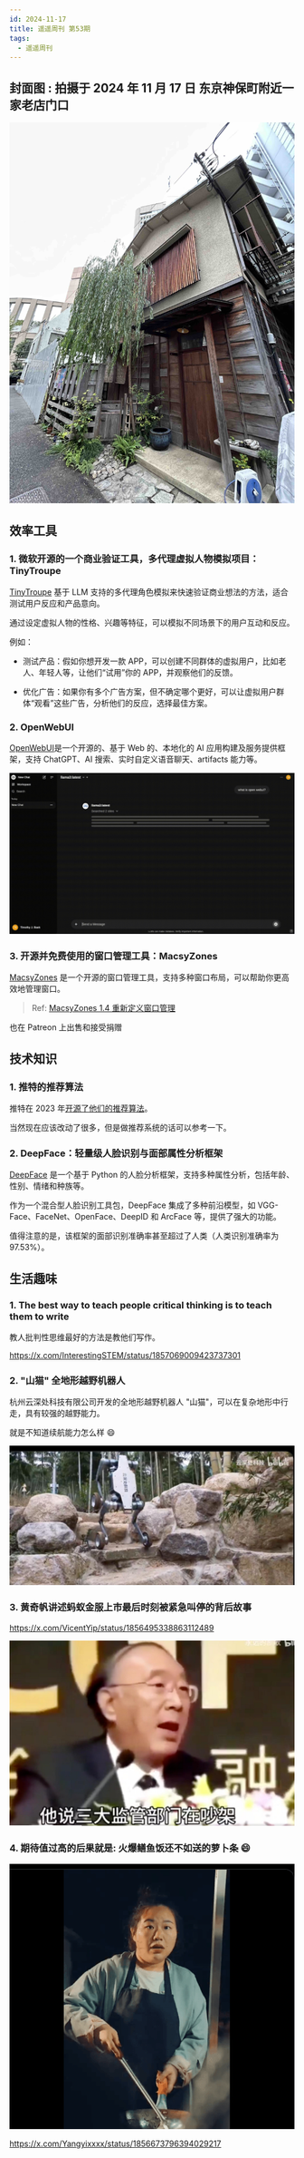```yaml
---
id: 2024-11-17
title: 遥遥周刊 第53期
tags:
  - 遥遥周刊
---
```


## 封面图 : 拍摄于 2024 年 11 月 17 日 东京神保町附近一家老店门口

![img](cover.jpeg)

## 效率工具

### 1. 微软开源的一个商业验证工具，多代理虚拟人物模拟项目：TinyTroupe

[TinyTroupe](https://github.com/microsoft/TinyTroupe) 基于 LLM 支持的多代理角色模拟来快速验证商业想法的方法，适合测试用户反应和产品意向。

通过设定虚拟人物的性格、兴趣等特征，可以模拟不同场景下的用户互动和反应。

例如：

- 测试产品：假如你想开发一款 APP，可以创建不同群体的虚拟用户，比如老人、年轻人等，让他们“试用”你的 APP，并观察他们的反馈。

- 优化广告：如果你有多个广告方案，但不确定哪个更好，可以让虚拟用户群体“观看”这些广告，分析他们的反应，选择最佳方案。

### 2. OpenWebUI

[OpenWebUI](https://github.com/open-webui/open-webui)是一个开源的、基于 Web 的、本地化的 AI 应用构建及服务提供框架，支持 ChatGPT、AI 搜索、实时自定义语音聊天、artifacts 能力等。

![OpenWebUI](OpenWebUI.png)

### 3. 开源并免费使用的窗口管理工具：MacsyZones

[MacsyZones](https://github.com/rohanrhu/MacsyZones) 是一个开源的窗口管理工具，支持多种窗口布局，可以帮助你更高效地管理窗口。

> Ref: [MacsyZones 1.4 重新定义窗口管理](https://x.com/geekbb/status/1856340148759498821)

也在 Patreon 上出售和接受捐赠

## 技术知识

### 1. 推特的推荐算法

推特在 2023 年[开源了他们的推荐算法](https://github.com/twitter/the-algorithm)。

当然现在应该改动了很多，但是做推荐系统的话可以参考一下。

### 2. DeepFace：轻量级人脸识别与面部属性分析框架

[DeepFace](https://github.com/serengil/deepface) 是一个基于 Python 的人脸分析框架，支持多种属性分析，包括年龄、性别、情绪和种族等。

作为一个混合型人脸识别工具包，DeepFace 集成了多种前沿模型，如 VGG-Face、FaceNet、OpenFace、DeepID 和 ArcFace 等，提供了强大的功能。

值得注意的是，该框架的面部识别准确率甚至超过了人类（人类识别准确率为 97.53%）。

## 生活趣味

### 1. The best way to teach people critical thinking is to teach them to write

教人批判性思维最好的方法是教他们写作。

https://x.com/InterestingSTEM/status/1857069009423737301

### 2. "山猫" 全地形越野机器人

杭州云深处科技有限公司开发的全地形越野机器人 "山猫"，可以在复杂地形中行走，具有较强的越野能力。

就是不知道续航能力怎么样 😄

![山猫](山猫.jpeg)

### 3. 黄奇帆讲述蚂蚁金服上市最后时刻被紧急叫停的背后故事

https://x.com/VicentYip/status/1856495338863112489

![黄奇帆讲述蚂蚁金服上市最后时刻被紧急叫停的背后故事](黄奇帆讲述蚂蚁金服上市最后时刻被紧急叫停的背后故事.jpeg)

### 4. 期待值过高的后果就是: 火爆鳝鱼饭还不如送的萝卜条 😄

![火爆鳝鱼饭还不如送的萝卜条](期待值不能太高.png)

https://x.com/Yangyixxxx/status/1856673796394029217
